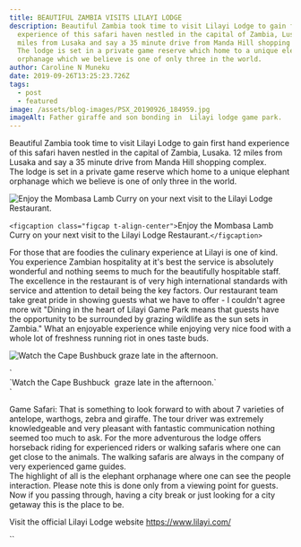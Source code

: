 ```yaml
---
title: BEAUTIFUL ZAMBIA VISITS LILAYI LODGE
description: Beautiful Zambia took time to visit Lilayi Lodge to gain first hand
  experience of this safari haven nestled in the capital of Zambia, Lusaka. 12
  miles from Lusaka and say a 35 minute drive from Manda Hill shopping complex.
  The lodge is set in a private game reserve which home to a unique elephant
  orphanage which we believe is one of only three in the world.
author: Caroline N Muneku
date: 2019-09-26T13:25:23.726Z
tags:
  - post
  - featured
image: /assets/blog-images/PSX_20190926_184959.jpg
imageAlt: Father giraffe and son bonding in  Lilayi lodge game park.
---
```

<!--StartFragment-->

Beautiful Zambia took time to visit Lilayi Lodge to gain first hand experience of this safari haven nestled in the capital of Zambia, Lusaka. 12 miles from Lusaka and say a 35 minute drive from Manda Hill shopping complex.\
The lodge is set in a private game reserve which home to a unique elephant orphanage which we believe is one of only three in the world.

<!--EndFragment-->

![Enjoy the Mombasa Lamb Curry on your next visit to the Lilayi Lodge Restaurant.](https://1.bp.blogspot.com/-yB3z2PgZCUA/XYzjouccgrI/AAAAAAAAAhw/hzXfrsw6b1gwb54gYXQ5FcUh9jGUxY1DwCLcBGAsYHQ/s1600/IMG_20190926_180258_471.jpg "Enjoy the Mombasa Lamb Curry on your next visit to the Lilayi Lodge Restaurant.")

`<figcaption class="figcap t-align-center">`Enjoy the Mombasa Lamb Curry on your next visit to the Lilayi Lodge Restaurant.`</figcaption>`

<!--EndFragment-->

<!--StartFragment-->

For those that are foodies the culinary experience at Lilayi is one of kind. You experience Zambian hospitality at it's best the service is absolutely wonderful and nothing seems to much for the beautifully hospitable staff. The excellence in the restaurant is of very high international standards with service and attention to detail being the key factors. Our restaurant team take great pride in showing guests what we have to offer - I couldn't agree more wit "Dining in the heart of Lilayi Game Park means that guests have the opportunity to be surrounded by grazing wildlife as the sun sets in Zambia." What an enjoyable experience while enjoying very nice food with a whole lot of freshness running riot in ones taste buds.

<!--EndFragment-->

![Watch the Cape Bushbuck  graze late in the afternoon.](https://1.bp.blogspot.com/-PGPxXoA3YI8/XYzkFDdJcAI/AAAAAAAAAh4/TAG3GkaLLE84INjINaSG059hqqZTgvIXgCLcBGAsYHQ/s1600/IMG_20190926_180258_472.jpg "Watch the Cape Bushbuck  graze late in the afternoon.")

<!--StartFragment-->`<figcaption class="figcap t-align-center">`Watch the Cape Bushbuck  graze late in the afternoon.`</figcaption>`

<!--StartFragment-->

Game Safari: That is something to look forward to with about 7 varieties of antelope, warthogs, zebra and giraffe. The tour driver was extremely knowledgeable and very pleasant with fantastic communication nothing seemed too much to ask. For the more adventurous the lodge offers horseback riding for experienced riders or walking safaris where one can get close to the animals. The walking safaris are always in the company of very experienced game guides.\
The highlight of all is the elephant orphanage where one can see the people interaction. Please note this is done only from a viewing point for guests.\
Now if you passing through, having a city break or just looking for a city getaway this is the place to be.

<!--EndFragment-->

Visit the official Lilayi Lodge  website <https://www.lilayi.com/>

``



<!--EndFragment-->